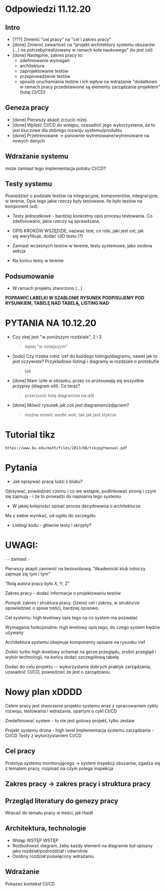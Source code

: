 # Odpowiedzi 11.12.20

## Intro

- [???] Zmienić "cel pracy" na "cel i zakres pracy"
- [done] Zmienić zawartość na "projekt architektury systemu obszarów (...) na potrzeby/realizowany w ramach koła naukowego" (to jest cel)
- [done] Następnie, zakres pracy to: 
    - zdefiniowanie wymagań
    - architektura
    - zaprojektowanie testów
    - przeprowadzenie testów
    - sposób uruchamiania testów i ich wpływ na wdrażanie "dodatkowo w ramach pracy przedstawione są elementy zarządzania projektem" (tutaj CI/CD)

## Geneza pracy

- [done] Pierwszy akapit zrzucić niżej.
- [done]  Wpleść CI/CD do wstępu, uzasadnić jego wykorzystanie, że to jest kluczowe dla dobrego rozwoju systemu/produktu
- [done] Przetrenowane -> ponownie wytrenowane/wytrenowane na nowych danych

## Wdrażanie systemu
może zamiast tego implementacja potoku CI/CD?

## Testy systemu

Powiedzieć o podziale testów na integracyjne, komponentów, integracyjne, w terenie.
Opis tego jakie rzeczy były testowane. Ile było testów na komponent (xd).

- Testy jednostkowe - bardziej konkretny opis procesu testowania. Co zdefiniowano, jakie rzeczy są sprawdzane.

- OPIS KROKÓW WSZĘDZIE, nazwać test, co robi, jaki jest cel, jak się weryfikuje, dodać UID testu (?)

- Zamiast wczesnych testów w terenie, testy systemowe, jako osobna sekcja
- Na końcu testy w terenie

## Podsumowanie

- W ramach projektu stworzono (...)

**POPRAWIĆ LABELKI W SZABLONIE**
**RYSUNEK PODPISUJEMY POD RYSUNKIEM, TABELĘ NAD TABELĄ, LISTING NAD**

# PYTANIA NA 10.12.20

- Czy okej jest "w poniższym rozdziale", 2 i 3
    > lepiej "w niniejszym"

- [todo] Czy trzeba robić \ref do każdego listingu/diagramu, nawet jak to jest oczywiste?
    Przykładowo listingi i diagramy w rozdziale o protobufie
    >  tak

- [done] Mam \cite w obrazku, przez co przesuwają się wszystkie przypisy (diagram sitl). Co teraz?
    > przerzucić listę diagramów na dół

- [done] Mówić rysunek jak coś jest diagramem/zdjęciem?
    > można mówić wedle woli, tak jak jest styknie

# Tutorial tikz

`https://www.bu.edu/math/files/2013/08/tikzpgfmanual.pdf`

# Pytania

- Jak opisywać pracę ludzi z klubu?

Opisywać, powiedzieć czemu i co we wstępie, podlinkować stronę
i czym się zajmują - i że to prowadzi do napisania tego systemu

- W jakiej kolejności opisać proces decydowania o architekturze

Ma z siebie wynikać, od ogółu do szczegółu

- Listingi kodu - głównie testy i skrypty?

# UWAGI:

`--` zamiast `-`

Pierwszy akapit zamienić na bezosobową.
"Akademicki klub lotniczy zajmuje się tym i tym"

"Rolą autora pracy było X, Y, Z"

Zakres pracy - dodać informacje o projektowaniu testów

*Pomysł*: zakres i struktura pracy. Ożenić cel i zakres, w strukturze opowiedzieć
o spisie treści, bardziej opisowo.

Cel systemu: high levelowy opis tego na co system ma pozwalać

Wymagania funkcjonalne: high levelowy opis tego, do czego system będzie używany


Architektura systemu obejmuje komponenty opisane na rysunku \ref

Zrobić turbo high levelowy schemat na górze przeglądu, zrobić przegląd i wybór 
technologii, na końcu dodać szczegółową tabelę

Dodać do celu projektu -- wykorzystanie dobrych praktyk zarządzania, uzasadnić
CI/CD, powiedzieć że jest o zarządzaniu.

# Nowy plan xDDDD

Celem pracy jest stworzenie projektu systemu wraz z opracowaniem cyklu rozwoju, testowania
i wdrażania, opartym o cykl CI/CD

Zredefiniować system - to nie jest gotowy projekt, tylko zestaw 

Projekt systemu drona - high level
Implementacja systemu zarządzania - CI/CD
Testy z wykorzystaniem CI/CD


## Cel pracy

Prototyp systemu monitorującego -> system inspekcji obszarów, zgadza się z
tematem pracy, rozpisać na czym polega inspekcja

## Zakres pracy -> zakres pracy i struktura pracy

## Przegląd literatury do genezy pracy

Wracać do tematu pracy w treści, jak Haidt

## Architektura, technologie

- Wstęp WSTĘP WSTĘP
- Rozbudować diagram, żeby każdy element na diagramie był opisany jako rozdział/podrozdział i odwrotnie
- Osobny rozdział poświęcony wdrażaniu

## Wdrażanie

Pokazać kontekst CI/CD

